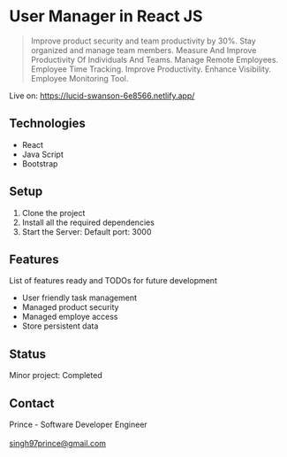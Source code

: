 # User Manager in React JS

> Improve product security and team productivity by 30%. Stay organized and manage team members. Measure And Improve Productivity Of Individuals And Teams. Manage Remote Employees. Employee Time Tracking. Improve Productivity. Enhance Visibility. Employee Monitoring Tool.

Live on: https://lucid-swanson-6e8566.netlify.app/

## Technologies
* React
* Java Script
* Bootstrap

## Setup
1. Clone the project
2. Install all the required dependencies
3. Start the Server: Default port: 3000

## Features
List of features ready and TODOs for future development
*  User friendly task management
*  Managed product security
*  Managed employe access
*  Store persistent data

## Status
Minor project: Completed

## Contact
Prince - Software Developer Engineer
<br/>
<br/>
singh97prince@gmail.com
